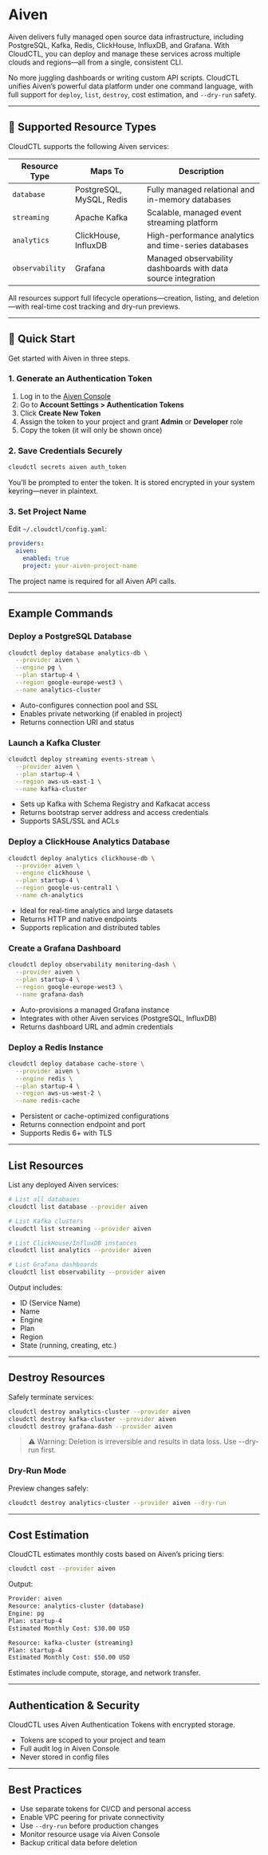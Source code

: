 # Aiven

Aiven delivers fully managed open source data infrastructure, including PostgreSQL, Kafka, Redis, ClickHouse, InfluxDB, and Grafana. With CloudCTL, you can deploy and manage these services across multiple clouds and regions—all from a single, consistent CLI.

No more juggling dashboards or writing custom API scripts. CloudCTL unifies Aiven’s powerful data platform under one command language, with full support for `deploy`, `list`, `destroy`, cost estimation, and `--dry-run` safety.

---

## 🔧 Supported Resource Types

CloudCTL supports the following Aiven services:

| Resource Type     | Maps To                  | Description                                                   |
| ----------------- | ------------------------ | ------------------------------------------------------------- |
| `database`      | PostgreSQL, MySQL, Redis | Fully managed relational and in-memory databases              |
| `streaming`     | Apache Kafka             | Scalable, managed event streaming platform                    |
| `analytics`     | ClickHouse, InfluxDB     | High-performance analytics and time-series databases          |
| `observability` | Grafana                  | Managed observability dashboards with data source integration |

All resources support full lifecycle operations—creation, listing, and deletion—with real-time cost tracking and dry-run previews.

---

## 🚀 Quick Start

Get started with Aiven in three steps.

### 1. Generate an Authentication Token

1. Log in to the [Aiven Console](https://console.aiven.io)
2. Go to **Account Settings > Authentication Tokens**
3. Click **Create New Token**
4. Assign the token to your project and grant **Admin** or **Developer** role
5. Copy the token (it will only be shown once)

### 2. Save Credentials Securely

```bash
cloudctl secrets aiven auth_token
```

You’ll be prompted to enter the token. It is stored encrypted in your system keyring—never in plaintext.

### 3. Set Project Name

Edit `~/.cloudctl/config.yaml`:

```YAML
providers:
  aiven:
    enabled: true
    project: your-aiven-project-name
```

The project name is required for all Aiven API calls.

---

## Example Commands

### Deploy a PostgreSQL Database

```bash
cloudctl deploy database analytics-db \
  --provider aiven \
  --engine pg \
  --plan startup-4 \
  --region google-europe-west3 \
  --name analytics-cluster
```

* Auto-configures connection pool and SSL
* Enables private networking (if enabled in project)
* Returns connection URI and status

### Launch a Kafka Cluster

```bash
cloudctl deploy streaming events-stream \
  --provider aiven \
  --plan startup-4 \
  --region aws-us-east-1 \
  --name kafka-cluster
```

* Sets up Kafka with Schema Registry and Kafkacat access
* Returns bootstrap server address and access credentials
* Supports SASL/SSL and ACLs

### Deploy a ClickHouse Analytics Database

```bash
cloudctl deploy analytics clickhouse-db \
  --provider aiven \
  --engine clickhouse \
  --plan startup-4 \
  --region google-us-central1 \
  --name ch-analytics
```

* Ideal for real-time analytics and large datasets
* Returns HTTP and native endpoints
* Supports replication and distributed tables

### Create a Grafana Dashboard

```bash
cloudctl deploy observability monitoring-dash \
  --provider aiven \
  --plan startup-4 \
  --region google-europe-west3 \
  --name grafana-dash
```

* Auto-provisions a managed Grafana instance
* Integrates with other Aiven services (PostgreSQL, InfluxDB)
* Returns dashboard URL and admin credentials

### Deploy a Redis Instance

```bash
cloudctl deploy database cache-store \
  --provider aiven \
  --engine redis \
  --plan startup-4 \
  --region aws-us-west-2 \
  --name redis-cache
```

* Persistent or cache-optimized configurations
* Returns connection endpoint and port
* Supports Redis 6+ with TLS

---

## List Resources

List any deployed Aiven services:

```bash
# List all databases
cloudctl list database --provider aiven

# List Kafka clusters
cloudctl list streaming --provider aiven

# List ClickHouse/InfluxDB instances
cloudctl list analytics --provider aiven

# List Grafana dashboards
cloudctl list observability --provider aiven
```

Output includes:

* ID (Service Name)
* Name
* Engine
* Plan
* Region
* State (running, creating, etc.)

---

## Destroy Resources

Safely terminate services:

```bash
cloudctl destroy analytics-cluster --provider aiven
cloudctl destroy kafka-cluster --provider aiven
cloudctl destroy grafana-dash --provider aiven
```

> ⚠️ Warning: Deletion is irreversible and results in data loss. Use --dry-run first.

### Dry-Run Mode

Preview changes safely:

```bash
cloudctl destroy analytics-cluster --provider aiven --dry-run
```

---

## Cost Estimation

CloudCTL estimates monthly costs based on Aiven’s pricing tiers:

```bash
cloudctl cost --provider aiven
```

Output:

```bash
Provider: aiven
Resource: analytics-cluster (database)
Engine: pg
Plan: startup-4
Estimated Monthly Cost: $30.00 USD

Resource: kafka-cluster (streaming)
Plan: startup-4
Estimated Monthly Cost: $50.00 USD
```

Estimates include compute, storage, and network transfer.

---

## Authentication & Security

CloudCTL uses Aiven Authentication Tokens with encrypted storage.

* Tokens are scoped to your project and team
* Full audit log in Aiven Console
* Never stored in config files

---

## Best Practices

* Use separate tokens for CI/CD and personal access
* Enable VPC peering for private connectivity
* Use `--dry-run` before production changes
* Monitor resource usage via Aiven Console
* Backup critical data before deletion
